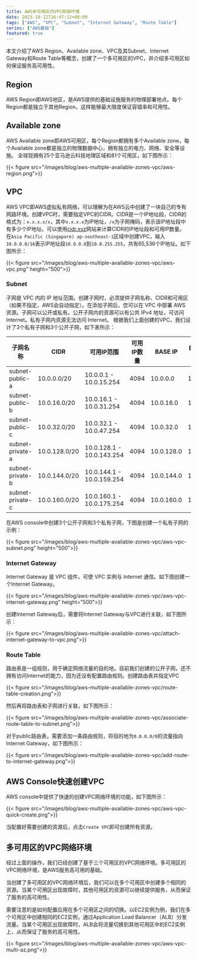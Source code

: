 ```yaml
---
title: AWS多可用区的VPC网络环境
date: 2023-10-12T16:47:12+08:00
tags: ["AWS", "VPC", "Subnet", "Internet Gateway", "Route Table"]
series: ["AWS基础"]
featured: true
---
```


本文介绍了AWS Region、Available zone、VPC及其Subnet、Internet Gateway和Route Table等概念，创建了一个多可用区的VPC，并介绍多可用区如何保证服务高可用性。

<!--more-->

## Region
AWS Region即AWS地区，是AWS提供的基础设施服务的物理部署地点。每个Region都是独立于其他Region，这样能够最大限度保证容错率和可用性。
## Available zone
AWS Available zone即AWS可用区，每个Region都拥有多个Available zone，每个Available zone都是独立的物理数据中心，拥有独立的电力、网络、安全等设施。
全球现拥有25个亚马逊云科技地理区域和81个可用区，如下图所示：

{{< figure src="/images/blog/aws-multiple-available-zones-vpc/aws-region.png">}}

## VPC
AWS VPC即AWS虚拟私有网络，可以理解为在AWS云中创建了一块自己的专有网路环境。创建VPC时，需要指定VPC的CIDR。CIDR是一个IP地址段，CIDR的格式为：`x.x.x.x/x`，其中`x.x.x.x`为IP地址，`/x`为子网掩码，表示该IP地址段中有多少个IP地址。可以使用[cidr.xyz](https://cidr.xyz/)网站来计算CIDR的IP地址段和可用IP数量。
在`Asia Pacific (Singapore) ap-southeast-1`区域中创建VPC，输入`10.0.0.0/16`表示IP地址段`10.0.0.0`到`10.0.255.255`，共有65,536个IP地址。如下图所示：

{{< figure src="/images/blog/aws-multiple-available-zones-vpc/aws-vpc.png" height="500">}}

### Subnet
子网是 VPC 内的 IP 地址范围。创建子网时，必须提供子网名称、CIDR和可用区（如果不指定，AWS会自动指定）。在添加子网后，您可以在 VPC 中部署 AWS 资源。子网可以公开或私有。公开子网内的资源可以有公共 IPv4 地址，可访问 Internet。私有子网内资源无法访问 Internet。
根据我们上面创建的VPC，我们设计了3个私有子网和3个公开子网，如下表所示：

| 子网名称             | CIDR          | 可用IP范围                    | 可用IP数量 | BASE IP    | BROADCAST IP |
|------------------|---------------|---------------------------|--------|------------|--------------|
| subnet-public-a  | 10.0.0.0/20   | 10.0.0.1 - 10.0.15.254    | 4094   | 10.0.0.0   | 10.0.15.255  |
| subnet-public-b  | 10.0.16.0/20  | 10.0.16.1 - 10.0.31.254   | 4094   | 10.0.16.0  | 10.0.31.255  |
| subnet-public-c  | 10.0.32.0/20  | 10.0.32.1 - 10.0.47.254   | 4094   | 10.0.32.0  | 10.0.47.255  | 
| subnet-private-a | 10.0.128.0/20 | 10.0.128.1 - 10.0.143.254 | 4094   | 10.0.128.0 | 10.0.143.255 |  
| subnet-private-b | 10.0.144.0/20 | 10.0.144.1 - 10.0.159.254 | 4094   | 10.0.144.0 | 10.0.159.255 | 
| subnet-private-c | 10.0.160.0/20 | 10.0.160.1 - 10.0.175.254 | 4094   | 10.0.160.0 | 10.0.175.255 |

在AWS console中创建3个公开子网和3个私有子网，下图是创建一个私有子网的示例：

{{< figure src="/images/blog/aws-multiple-available-zones-vpc/aws-vpc-subnet.png" height="500">}}

### Internet Gateway
Internet Gateway 是 VPC 组件，可使 VPC 实例与 Internet 通信。如下图创建一个Internet Gateway。

{{< figure src="/images/blog/aws-multiple-available-zones-vpc/aws-vpc-internet-gateway.png" height="500">}}

创建Internet Gateway后，需要将Internet Gateway与VPC进行关联，如下图所示：

{{< figure src="/images/blog/aws-multiple-available-zones-vpc/attach-internet-gateway-to-vpc.png">}}

### Route Table
路由表是一组规则，用于确定网络流量的目的地。目前我们创建的公开子网，还不拥有访问Internet的能力，因为还没有配置路由规则。创建路由表并指定VPC

{{< figure src="/images/blog/aws-multiple-available-zones-vpc/route-table-creation.png">}}

然后再将路由表和子网进行关联，如下图所示：

{{< figure src="/images/blog/aws-multiple-available-zones-vpc/associate-route-table-to-subnet.png">}}

对于public路由表，需要添加一条路由规则，将目的地为`0.0.0.0/0`的流量指向Internet Gateway，如下图所示：

{{< figure src="/images/blog/aws-multiple-available-zones-vpc/add-route-to-internet-gateway.png">}}

## AWS Console快速创建VPC

AWS console中提供了快速的创建VPC网络环境的功能，如下图所示：

{{< figure src="/images/blog/aws-multiple-available-zones-vpc/aws-vpc-quick-create.png">}}

当配置好需要创建的资源后，点击`Create VPC`即可创建所有资源。

## 多可用区的VPC网络环境
经过上面的操作，我们已经创建了基于三个可用区的VPC网络环境。多可用区的VPC网络环境，是AWS服务高可用的基础。

当创建了多可用区的VPC网络环境后，我们可以在多个可用区中创建多个相同的资源。当某个可用区出现故障时，其他可用区的资源可以继续提供服务，从而保证了服务的高可用性。

需要注意的是如何配置应用在多个可用区之间的切换。以EC2实例为例，我们在多个可用区中创建相同的EC2实例，通过Application Load Balancer（ALB）分发流量。当某个可用区出现故障时，ALB会将流量切换到其他可用区中的EC2实例上，从而保证了服务的高可用性。

{{< figure src="/images/blog/aws-multiple-available-zones-vpc/aws-vpc-multi-az.png">}}

